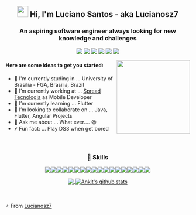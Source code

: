 <div align="center">

<h2><img src="https://raw.githubusercontent.com/iampavangandhi/iampavangandhi/master/gifs/Hi.gif" width="30px"> Hi, I'm Luciano Santos - aka Lucianosz7</h2>

<h3> An aspiring software engineer always looking for new knowledge and challenges </h3>
  
[<img src="https://img.shields.io/badge/twitter-%231DA1F2.svg?&style=for-the-badge&logo=twitter&logoColor=white" />]() [<img src="https://img.shields.io/badge/linkedin-%230077B5.svg?&style=for-the-badge&logo=linkedin&logoColor=white" />](https://www.linkedin.com/in/lucianosz7/) [<img src = "https://img.shields.io/badge/instagram-%23E4405F.svg?&style=for-the-badge&logo=instagram&logoColor=white">](https://www.instagram.com/lucianoz7/) [<img  src="https://img.shields.io/badge/github-%23100000.svg?&style=for-the-badge&logo=github&logoColor=white&link=mailto:https://github.com/lucianosz7">](https://github.com/lucianosz7) [<img src="https://img.shields.io/badge/gitlab-%23330f63.svg?&style=for-the-badge&logo=gitlab&logoColor=white">](https://gitlab.com/lucianosz7) [<img src="https://img.shields.io/badge/Microsoft%20Outlook-0078D4?logo=microsoft-outlook&logoColor=white&style=for-the-badge">](mailto:luciano_skz7@outlook.com?subject=Hello%20again)


<img align='right' src='https://i.pinimg.com/originals/67/11/32/671132437b4cf6b99099f9f5c43c5658.gif' width='200"'>
<div align="left">
  
  <h4>Here are some ideas to get you started:</h4>
  
  - :school: I'm currently studing in ... University of Brasilia - FGA, Brasilia, Brazil
- 🔭 I’m currently working at ... [Spread Tecnologia](https://www.linkedin.com/company/spread/mycompany/) as Mobile Developer
- 🌱 I’m currently learning ... Flutter
- 👯 I’m looking to collaborate on ... Java, Flutter, Angular Projects
- 💬 Ask me about ... What ever.... :laughing:
- ⚡ Fun fact: ... Play DS3 when get bored
<br/>
</div>
  
<h3>🚀 Skills</h3>
  
  <img src="https://img.shields.io/badge/c%20-%2300599C.svg?&style=for-the-badge&logo=c&logoColor=white"/><img src="https://img.shields.io/badge/java-%23ED8B00.svg?&style=for-the-badge&logo=java&logoColor=white"/><img src="https://img.shields.io/badge/python%20-%2314354C.svg?&style=for-the-badge&logo=python&logoColor=white"/><img src="https://img.shields.io/badge/html5%20-%23E34F26.svg?&style=for-the-badge&logo=html5&logoColor=white"/><img src="https://img.shields.io/badge/css3%20-%231572B6.svg?&style=for-the-badge&logo=css3&logoColor=white"/><img src="https://img.shields.io/badge/javascript-%23F7DF1E.svg?&style=for-the-badge&logo=javascript&logoColor=black"/><img src="https://img.shields.io/badge/TypeScript-007ACC?style=for-the-badge&logo=typescript&logoColor=white"><img src="https://img.shields.io/badge/markdown-%23000000.svg?&style=for-the-badge&logo=markdown&logoColor=white"/><img src="https://img.shields.io/badge/express.js%20-%23404d59.svg?&style=for-the-badge"/><img src="https://img.shields.io/badge/node.js%20-%2343853D.svg?&style=for-the-badge&logo=node.js&logoColor=white"/><img src="https://img.shields.io/badge/django%20-%23092E20.svg?&style=for-the-badge&logo=django&logoColor=white"/><img src="https://img.shields.io/badge/Flask-000000?style=for-the-badge&logo=flask&logoColor=white"><img src="https://img.shields.io/badge/Angular-DD0031?style=for-the-badge&logo=angular&logoColor=white"><img src="https://img.shields.io/badge/Ionic-3880FF?style=for-the-badge&logo=ionic&logoColor=white"><img src="https://img.shields.io/badge/Docker-2CA5E0?style=for-the-badge&logo=docker&logoColor=white"><img src="https://img.shields.io/badge/postgres-%23316192.svg?&style=for-the-badge&logo=postgresql&logoColor=white"/><img src="https://img.shields.io/badge/Heroku-430098?style=for-the-badge&logo=heroku&logoColor=white"><img src="https://img.shields.io/badge/Netlify-00C7B7?style=for-the-badge&logo=netlify&logoColor=white">
  
<a href="https://github.com/lucianosz7">
  <img align="center" src="https://github-readme-stats.vercel.app/api/top-langs/?username=lucianosz7&theme=light">
</a>
  <a href="https://github.com/lucianosz7">
 <img align="center" src="https://github-readme-stats.vercel.app/api?username=lucianosz7&show_icons=true&theme=light&line_height=30" alt="Ankit's github stats"/>
</a>
</div>

<br><br>
⭐️ From [Lucianosz7](https://github.com/lucianosz7)

